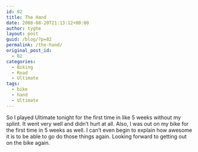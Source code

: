 ```yaml
---
id: 82
title: The Hand
date: 2008-08-20T21:13:12+00:00
author: tyghe
layout: post
guid: /blog/?p=82
permalink: /the-hand/
original_post_id:
  - 82
categories:
  - Biking
  - Road
  - Ultimate
tags:
  - bike
  - hand
  - Ultimate
---
```

So I played Ultimate tonight for the first time in like 5 weeks without my splint. It went very well and didn&#8217;t hurt at all. Also, I was out on my bike for the first time in 5 weeks as well. I can&#8217;t even begin to explain how awesome it is to be able to go do those things again. Looking forward to getting out on the bike again.
